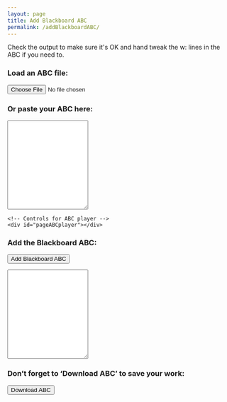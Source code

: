 ```yaml
---
layout: page
title: Add Blackboard ABC
permalink: /addBlackboardABC/
---
```

Check the output to make sure it's OK and hand tweak the w: lines in the ABC if you need to.

<div class="row">
    <h3>Load an ABC file:</h3>
    <input type="file" id="files" class='filterButton' name="files[]" accept=".abc" />
    <output id="fileInfo"></output>
    <p />
</div>
<div class="row">
    <h3>Or paste your ABC here:</h3>
    <!-- Read the modified ABC and play if requested -->
    <textarea name='abc' id="textAreaABC" class="abcText" rows="13" spellcheck="false">
    </textarea>
    <!-- Show ABC errors -->
    <div id='warnings'></div>
</div>
<div class="row">
    <!-- Draw the dots -->
    <div class="output">
        <div id="abcPaper" class="abcPaper"></div>
        <div id="abcAudio"></div>
    </div>

    <!-- Controls for ABC player -->
    <div id="pageABCplayer"></div>
</div>
<!-- Group the input and controls for ABC-->
<div class="row">
<!-- Add the Blackboard ABC-->
    <h3>Add the Blackboard ABC:</h3>
    <form>
        <input value='Add Blackboard ABC' type='button' class='filterButton'
            onclick='addBlackboardABC(document.getElementById("textAreaABC").value)' />
    </form>
    <p />
</div>
<div class="row">
    <textarea name='abc' id="textAreaABCplus" class="abcText" rows="13" spellcheck="false"></textarea>
</div>
<div class="row">
    <!-- Allow the user to save their ABC-->
    <h3>Don’t forget to ‘Download ABC’ to save your work:</h3>
    <form>
        <span title="Download the ABC you've entered. Don't lose your work!">
            <input value='Download ABC' type='button' class='filterButton'
                onclick='wssTools.downloadABCFile(document.getElementById("textAreaABCplus").value)' />
        </span>
    </form>
    <p />
</div>

<script>
document.addEventListener("DOMContentLoaded", function (event) {
    // Check for the various File API support.
    var fileInfo = document.getElementById('fileInfo');
    if (window.File && window.FileReader && window.FileList && window.Blob) {
        document.getElementById('files').addEventListener('change', handleABCFileSelect, false);
    } else {
        fileInfo.innerHTML = 'The File APIs are not fully supported in this browser.';
    }
    
    audioPlayer.displayABC(textAreaABC.value);
});

function handleABCFileSelect(evt) {
    evt.stopPropagation();
    evt.preventDefault();

    var files = evt.target.files; // FileList object.

    // files is a FileList of File objects. List some properties.
    for (var i = 0, f; f = files[i]; i++) {
        var reader = new FileReader();

        reader.onload = function(e) {
            // Is ABC file valid?
            if ((wssTools.getABCheaderValue("X:", this.result) == '')
                || (wssTools.getABCheaderValue("T:", this.result) == '')
                || (wssTools.getABCheaderValue("K:", this.result) == '')) { fileInfo.innerHTML = "Invalid ABC file";
                return (1);
            }

            // Show the dots
            textAreaABC.value = this.result + "\n"; 
            
            audioPlayer.displayABC(textAreaABC.value);
        };
        reader.readAsText(f);
    }
}
function addBlackboardABC(abcText) {
    // strip out I: and V: lines
    abcText = abcText.match(/^(?![IV]:).+$/gm).join('\n');
    
    // add the header to the output textarea
    textAreaABCplus.value = getHeader(abcText) + '\n';;
    
    // process the notes
    let notes = getNotes(abcText);
    let lines = notes.split(/[\r\n]+/).map(line => line.trim());
    lines.forEach (addTextToLine);
    
    // Display the ABC in the textbox as dots
    let abcEditor = new window.ABCJS.Editor("textAreaABCplus", {
        paper_id: "abcPaper", 
        warnings_id:"abcWarnings", 
        render_options: {responsive: 'resize'}, 
        indicate_changed: "true", 
        synth: { el: "#abcAudio", options: {
                displayLoop: false,
                displayRestart: true,
                displayPlay: true,
                displayProgress: true,
                displayWarp: true
            }
        }
    });
}

function addTextToLine(value) {
    // copy an ABC line to the line we're going to add
    let wLine = value;

    // if there's already a w: line we'll discard it
    if (wLine.match(/w:/)) {
        return;
    }

    // strip out the note lengths
    wLine = wLine.replace(/\d+/g, '');
    // strip out the grace notes
    wLine = wLine.replace(/{[A-Ga-g]}/g, '');
    // strip out the chords
    wLine = wLine.replace(/".*?"/g, '');
    wLine = wLine.replace(/!.*?!/g, '');
    // strip the accidentals and other meta chars
    wLine = wLine.replace(/[\^=_\/\,~:(%]/g, '');

    // split the line into single tokens
    wLine = wLine.split('').join(' ');
    // remove double spaces
    wLine = wLine.replace(/\s\s+/g, ' ');

    // fix double stops
    wLine = wLine.replace(/\[ ([A-Za-z]) ([A-Za-z]) \]/g, '$1$2');

    // uppercase the higher octave notes
    wLine = wLine.replace(/[a-g]/g, "$&'").toUpperCase();
    
    // add the notes to the output textarea
    textAreaABCplus.value += value + '\nw: ' + wLine + '\n';
}

const KEY_LINE_PATTERN = /^\s*K:/;

/** 
 * Extract the header from an ABC tune string, matching lines up to 
 * and including key specification.  Gracefully assume presence of X and T
 * fields.
 * http://abcnotation.com/wiki/abc:standard:v2.1#tune_header_definition
 */
function getHeader(tuneABC) {
    const lines = tuneABC.split(/[\r\n]+/).map(line => line.trim());
    const keyIdx = lines.findIndex(line => line.match(KEY_LINE_PATTERN));
    if (keyIdx < 0) {
        return '';
    } else {
        return lines.splice(0, keyIdx + 1).join('\n').trim();
    }
}

/** Extract the notes from an ABC tune string, by removing the header. */
function getNotes(tuneABC) {
    const lines = tuneABC.split(/[\r\n]+/).map(line => line.trim());
    const keyIdx = lines.findIndex(line => line.match(KEY_LINE_PATTERN));
    return lines.splice(keyIdx + 1, lines.length).join('\n').trim();
}
</script>
